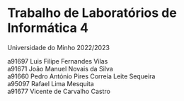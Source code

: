 # Trabalho de Laboratórios de Informática 4 
Universidade do Minho 2022/2023

a91697 Luis Filipe Fernandes Vilas\
a91671 João Manuel Novais da Silva\
a91660 Pedro António Pires Correia Leite Sequeira\
a95097 Rafael Lima Mesquita\
a91677 Vicente de Carvalho Castro 
